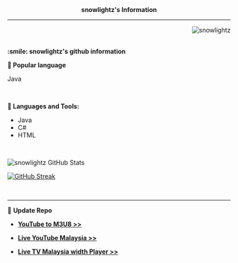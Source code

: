 <div align="center"><strong>snowlightz's Information</strong></div>
  <hr>
  <p align="right"><img src="https://komarev.com/ghpvc/?username=snowlightz&label=Views&color=0e75b6&style=flat" alt="snowlightz"></p>
  <br>
  <strong>:smile: snowlightz's github information</strong>
  <br>

  <b>🔗 Popular language</b> <p>Java</p>
  <br>

  <b>🔧 Languages and Tools:</b>
  - <a target="_blank" rel="noreferrer">Java</a> 
  - <a target="_blank" rel="noreferrer">C#</a>
  - <a target="_blank" rel="noreferrer">HTML</a>

  <br>

  ![snowlightz GitHub Stats](https://stats.hyochan.dev/api/github-stats-advanced?login=snowlightz)

  [![GitHub Streak](https://github-readme-streak-stats.herokuapp.com/?user=snowlightz&show_icon=true&locale=en&theme=github-dark-blue)](https://git.io/streak-stats)

  <br>
  <hr>

  🔗 <b>Update Repo</b>

  - **[YouTube to M3U8 >>](https://github.com/ZazerConer/YouTube-to-M3U8)**

  - **[Live YouTube Malaysia >>](https://github.com/ZazerConer/liveYTmalaysia)**

  - **[Live TV Malaysia width Player >>](https://github.com/ZazerConer/live-tv-malaysia-with-player)**
